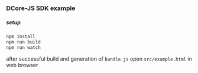 ### DCore-JS SDK example

##### setup
```bash
npm install
npm run build
npm run watch
```
after successful build and generation of `bundle.js` open `src/example.html` in web browser
